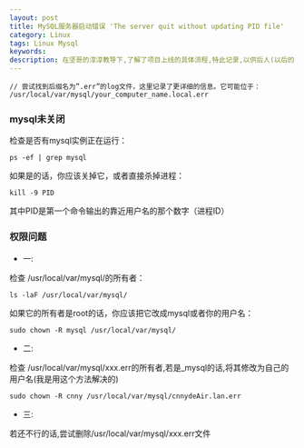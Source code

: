 ```yaml
---
layout: post
title: MySQL服务器启动错误 'The server quit without updating PID file'
category: Linux
tags: Linux Mysql
keywords:
description: 在坚哥的淳淳教导下,了解了项目上线的具体流程,特此记录,以供后人(以后的自己)乘凉.
---
```


    // 尝试找到后缀名为”.err”的log文件，这里记录了更详细的信息。它可能位于：
    /usr/local/var/mysql/your_computer_name.local.err

### mysql未关闭

检查是否有mysql实例正在运行：

    ps -ef | grep mysql

如果是的话，你应该关掉它，或者直接杀掉进程：

    kill -9 PID

其中PID是第一个命令输出的靠近用户名的那个数字（进程ID）

### 权限问题

* 一:

检查 /usr/local/var/mysql/的所有者：

    ls -laF /usr/local/var/mysql/

如果它的所有者是root的话，你应该把它改成mysql或者你的用户名：

    sudo chown -R mysql /usr/local/var/mysql/

* 二:

检查 /usr/local/var/mysql/xxx.err的所有者,若是_mysql的话,将其修改为自己的用户名(我是用这个方法解决的)

    sudo chown -R cnny /usr/local/var/mysql/cnnydeAir.lan.err

* 三:

若还不行的话,尝试删除/usr/local/var/mysql/xxx.err文件


